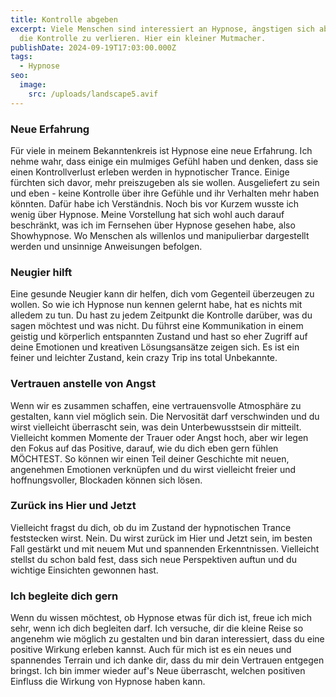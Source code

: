```yaml
---
title: Kontrolle abgeben
excerpt: Viele Menschen sind interessiert an Hypnose, ängstigen sich aber davor,
  die Kontrolle zu verlieren. Hier ein kleiner Mutmacher.
publishDate: 2024-09-19T17:03:00.000Z
tags:
  - Hypnose
seo:
  image:
    src: /uploads/landscape5.avif
---
```

### Neue Erfahrung

Für viele in meinem Bekanntenkreis ist Hypnose eine neue Erfahrung. Ich nehme wahr, dass einige ein mulmiges Gefühl haben und denken, dass sie einen Kontrollverlust erleben werden in hypnotischer Trance. Einige fürchten sich davor, mehr preiszugeben als sie wollen. Ausgeliefert zu sein und eben - keine Kontrolle über ihre Gefühle und ihr Verhalten mehr haben könnten.  Dafür habe ich Verständnis. Noch bis vor Kurzem wusste ich wenig über Hypnose. Meine Vorstellung hat sich wohl auch darauf beschränkt, was ich im Fernsehen über Hypnose gesehen habe, also Showhypnose. Wo Menschen als willenlos und manipulierbar dargestellt werden und unsinnige Anweisungen befolgen.

### Neugier hilft

Eine gesunde Neugier kann dir helfen, dich vom Gegenteil überzeugen zu wollen. So wie ich Hypnose nun kennen gelernt habe, hat es nichts mit alledem zu tun. Du hast zu jedem Zeitpunkt die Kontrolle darüber, was du sagen möchtest und was nicht. Du führst eine Kommunikation in einem geistig und körperlich entspannten Zustand und hast so eher Zugriff auf deine Emotionen und kreativen Lösungsansätze zeigen sich. Es ist ein feiner und leichter Zustand, kein crazy Trip ins total Unbekannte.

### Vertrauen anstelle von Angst

Wenn wir es zusammen schaffen, eine vertrauensvolle Atmosphäre zu gestalten, kann viel möglich sein. Die Nervosität darf verschwinden und du wirst vielleicht überrascht sein, was dein Unterbewusstsein dir mitteilt. Vielleicht kommen Momente der Trauer oder Angst hoch, aber wir legen den Fokus auf das Positive, darauf, wie du dich eben gern fühlen MÖCHTEST. So können wir einen Teil deiner Geschichte mit neuen, angenehmen Emotionen verknüpfen und du wirst vielleicht freier und hoffnungsvoller, Blockaden können sich lösen.

### Zurück ins Hier und Jetzt

Vielleicht fragst du dich, ob du im Zustand der hypnotischen Trance feststecken wirst. Nein. Du wirst zurück im Hier und Jetzt sein, im besten Fall gestärkt und mit neuem Mut und spannenden Erkenntnissen. Vielleicht stellst du schon bald fest, dass sich neue Perspektiven auftun und du wichtige Einsichten gewonnen hast. 

### Ich begleite dich gern

Wenn du wissen möchtest, ob Hypnose etwas für dich ist, freue ich mich sehr, wenn ich dich begleiten darf. Ich versuche, dir die kleine Reise so angenehm wie möglich zu gestalten und bin daran interessiert, dass du eine positive Wirkung erleben kannst. Auch für mich ist es ein neues und spannendes Terrain und ich danke dir, dass du mir dein Vertrauen entgegen bringst. Ich bin immer wieder auf's Neue überrascht, welchen positiven Einfluss die Wirkung von Hypnose haben kann.



###
